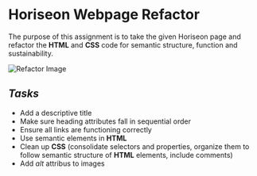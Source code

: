 # **Horiseon Webpage Refactor**
The purpose of this assignment is to take the given Horiseon page and refactor the **HTML** and **CSS** code for semantic structure, function and sustainability.

![Refactor Image](https://image.slidesharecdn.com/bigrefactoringwithagility-141021081326-conversion-gate02/95/big-code-refactoring-with-agility-3-638.jpg?cb=1413879486)

## *Tasks*
- Add a descriptive title
- Make sure heading attributes fall in sequential order
- Ensure all links are functioning correctly
- Use semantic elements in **HTML**
- Clean up **CSS** (consolidate selectors and properties, organize them to follow semantic structure of **HTML** elements, include    comments)
- Add *alt* attribus to images

